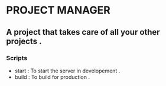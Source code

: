 # PROJECT MANAGER

## A project that takes care of all your other projects . 

### Scripts

- start : To start the server in developement .
- build : To build for production .
